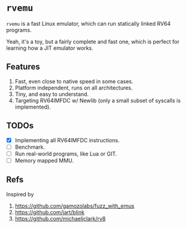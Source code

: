 # `rvemu`

`rvemu` is a fast Linux emulator, which can run statically linked RV64 programs.

Yeah, it's a toy, but a fairly complete and fast one, which is perfect for learning how a JIT emulator works.

## Features

1. Fast, even close to native speed in some cases.
2. Platform independent, runs on all architectures.
3. Tiny, and easy to understand.
4. Targeting RV64IMFDC w/ Newlib (only a small subset of syscalls is implemented).

## TODOs

- [x] Implementing all RV64IMFDC instructions.
- [ ] Benchmark.
- [ ] Run real-world programs, like Lua or GIT.
- [ ] Memory mapped MMU.

## Refs

Inspired by

1. https://github.com/gamozolabs/fuzz_with_emus
2. https://github.com/jart/blink
3. https://github.com/michaeljclark/rv8
